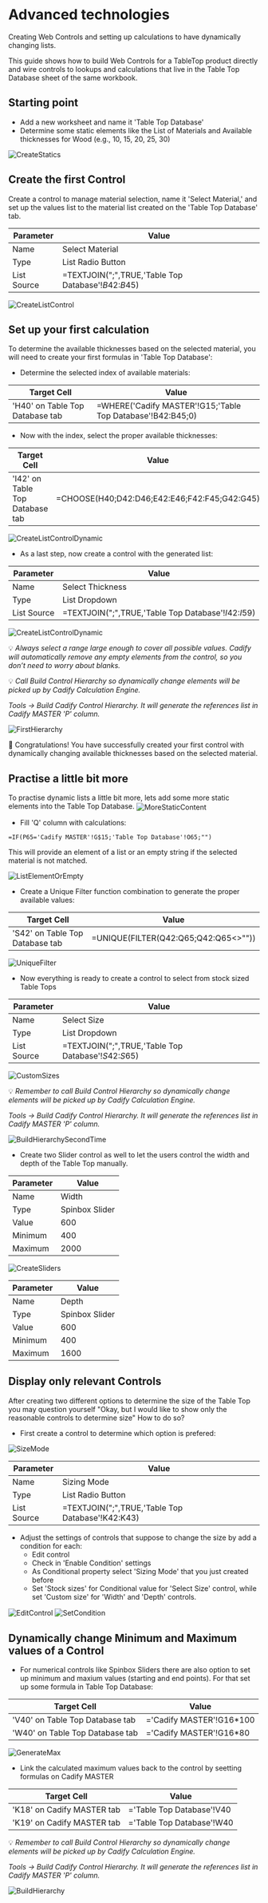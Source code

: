 # Advanced technologies

Creating Web Controls and setting up calculations to have dynamically changing lists.

This guide shows how to build Web Controls for a TableTop product directly and wire controls to lookups and calculations that live in the Table Top Database sheet of the same workbook.

## Starting point
- Add a new worksheet and name it 'Table Top Database'
- Determine some static elements like the List of Materials and Available thicknesses for Wood (e.g., 10, 15, 20, 25, 30)
<img src="https://raw.githubusercontent.com/Cadify/Cadify-Light-User-Manual/main/docs/controls/images/createStatics.png" alt="CreateStatics" style="vertical-align: middle;">

## Create the first Control
Create a control to manage material selection, name it 'Select Material,' and set up the values list to the material list created on the 'Table Top Database' tab.

| Parameter        | Value       |
|------------------|-------------|
| Name             | Select Material |
| Type             | List Radio Button |
| List Source      | =TEXTJOIN(";",TRUE,'Table Top Database'!$B$42:$B$45) |

<img src="https://raw.githubusercontent.com/Cadify/Cadify-Light-User-Manual/main/docs/controls/images/createListControl.png" alt="CreateListControl" style="vertical-align: middle;">

## Set up your first calculation
To determine the available thicknesses based on the selected material, you will need to create your first formulas in 'Table Top Database':
- Determine the selected index of available materials:

| Target Cell        | Value       |
|------------------|-------------|
| 'H40' on Table Top Database tab           | =WHERE('Cadify MASTER'!G15;'Table Top Database'!B42:B45;0) |

- Now with the index, select the proper available thicknesses:

| Target Cell        | Value       |
|------------------|-------------|
| 'I42' on Table Top Database tab           | =CHOOSE(H40;D42:D46;E42:E46;F42:F45;G42:G45) |

<img src="https://raw.githubusercontent.com/Cadify/Cadify-Light-User-Manual/main/docs/controls/images/createFirstDynamicList.png" alt="CreateListControlDynamic" style="vertical-align: middle;">

- As a last step, now create a control with the generated list:

| Parameter        | Value       |
|------------------|-------------|
| Name             | Select Thickness |
| Type             | List Dropdown |
| List Source      | =TEXTJOIN(";",TRUE,'Table Top Database'!$I$42:$I$59) |

<img src="https://raw.githubusercontent.com/Cadify/Cadify-Light-User-Manual/main/docs/controls/images/createControlWithDynamicList.png" alt="CreateListControlDynamic" style="vertical-align: middle;">

💡 *Always select a range large enough to cover all possible values. Cadify will automatically remove any empty elements from the control, so you don’t need to worry about blanks.*

💡 *Call Build Control Hierarchy so dynamically change elements will be picked up by Cadify Calculation Engine.* 

*Tools -> Build Cadify Control Hierarchy. It will generate the references list in Cadify MASTER 'P' column.*

<img src="https://raw.githubusercontent.com/Cadify/Cadify-Light-User-Manual/main/docs/controls/images/firstHierarchyBuilt.png" alt="FirstHierarchy" style="vertical-align: middle;">

🎉 Congratulations! You have successfully created your first control with dynamically changing available thicknesses based on the selected material.

## Practise a little bit more

To practise dynamic lists a little bit more, lets add some more static elements into the Table Top Database.
<img src="https://raw.githubusercontent.com/Cadify/Cadify-Light-User-Manual/main/docs/controls/images/moreStaticForLists.png" alt="MoreStaticContent" style="vertical-align: middle;">



- Fill 'Q' column with calculations:

`=IF(P65='Cadify MASTER'!G$15;'Table Top Database'!O65;"")`

This will provide an element of a list or an empty string if the selected material is not matched.

<img src="https://raw.githubusercontent.com/Cadify/Cadify-Light-User-Manual/main/docs/controls/images/listElementOrEmpty.png" alt="ListElementOrEmpty" style="vertical-align: middle;">

- Create a Unique Filter function combination to generate the proper available values:

| Target Cell        | Value       |
|------------------|-------------|
| 'S42' on Table Top Database tab           | =UNIQUE(FILTER(Q42:Q65;Q42:Q65<>"")) |

<img src="https://raw.githubusercontent.com/Cadify/Cadify-Light-User-Manual/main/docs/controls/images/UniqueFilter.png" alt="UniqueFilter" style="vertical-align: middle;">

- Now everything is ready to create a control to select from stock sized Table Tops

| Parameter        | Value       |
|------------------|-------------|
| Name             | Select Size |
| Type             | List Dropdown |
| List Source      | =TEXTJOIN(";",TRUE,'Table Top Database'!$S$42:$S$65) |

<img src="https://raw.githubusercontent.com/Cadify/Cadify-Light-User-Manual/main/docs/controls/images/customSizes.png" alt="CustomSizes" style="vertical-align: middle;">

💡 *Remember to call Build Control Hierarchy so dynamically change elements will be picked up by Cadify Calculation Engine.* 

*Tools -> Build Cadify Control Hierarchy. It will generate the references list in Cadify MASTER 'P' column.*

<img src="https://raw.githubusercontent.com/Cadify/Cadify-Light-User-Manual/main/docs/controls/images/secondHierarchy.png" alt="BuildHierarchySecondTime" style="vertical-align: middle;">

- Create two Slider control as well to let the users control the width and depth of the Table Top manually.

| Parameter        | Value       |
|------------------|-------------|
| Name             | Width |
| Type             | Spinbox Slider |
| Value      | 600 |
| Minimum | 400 |
| Maximum | 2000 |

<img src="https://raw.githubusercontent.com/Cadify/Cadify-Light-User-Manual/main/docs/controls/images/createSliders.png" alt="CreateSliders" style="vertical-align: middle;">

| Parameter        | Value       |
|------------------|-------------|
| Name             | Depth |
| Type             | Spinbox Slider |
| Value      | 600 |
| Minimum | 400 |
| Maximum | 1600 |

## Display only relevant Controls

After creating two different options to determine the size of the Table Top you may question yourself "Okay, but I would like to show only the reasonable controls to determine size" How to do so?

- First create a control to determine which option is prefered:

<img src="https://raw.githubusercontent.com/Cadify/Cadify-Light-User-Manual/main/docs/controls/images/sizeMode.png" alt="SizeMode" style="vertical-align: middle;">

| Parameter        | Value       |
|------------------|-------------|
| Name             | Sizing Mode |
| Type             | List Radio Button |
| List Source      | =TEXTJOIN(";",TRUE,'Table Top Database'!K42:K43) |

- Adjust the settings of controls that suppose to change the size by add a condition for each:
    - Edit control
    - Check in 'Enable Condition' settings
    - As Conditional property select 'Sizing Mode' that you just created before
    - Set 'Stock sizes' for Conditional value for 'Select Size' control, while set 'Custom size' for 'Width' and 'Depth' controls.

<img src="https://raw.githubusercontent.com/Cadify/Cadify-Light-User-Manual/main/docs/controls/images/EditControl.png" alt="EditControl" style="vertical-align: middle;">

<img src="https://raw.githubusercontent.com/Cadify/Cadify-Light-User-Manual/main/docs/controls/images/Condition.png" alt="SetCondition" style="vertical-align: middle;">

## Dynamically change Minimum and Maximum values of a Control

- For numerical controls like Spinbox Sliders there are also option to set up minimum and maxium values (starting and end points).
    For that set up some formula in Table Top Database:

| Target Cell        | Value       |
|------------------|-------------|
| 'V40' on Table Top Database tab           | ='Cadify MASTER'!G16*100 |
| 'W40' on Table Top Database tab           | ='Cadify MASTER'!G16*80 |

<img src="https://raw.githubusercontent.com/Cadify/Cadify-Light-User-Manual/main/docs/controls/images/createMinMax.png" alt="GenerateMax" style="vertical-align: middle;">

- Link the calculated maximum values back to the control by seetting formulas on Cadify MASTER

| Target Cell        | Value       |
|------------------|-------------|
| 'K18' on Cadify MASTER tab           | ='Table Top Database'!V40 |
| 'K19' on Cadify MASTER tab           | ='Table Top Database'!W40 |

💡 *Remember to call Build Control Hierarchy so dynamically change elements will be picked up by Cadify Calculation Engine.* 

*Tools -> Build Cadify Control Hierarchy. It will generate the references list in Cadify MASTER 'P' column.*

<img src="https://raw.githubusercontent.com/Cadify/Cadify-Light-User-Manual/main/docs/controls/images/buildHierarchy.png" alt="BuildHierarchy" style="vertical-align: middle;">
